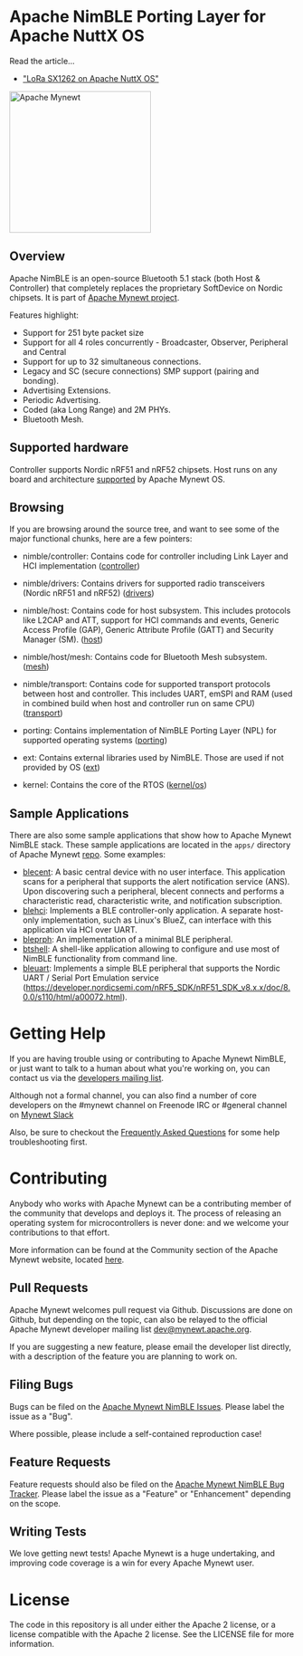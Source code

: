 <!--
#
# Licensed to the Apache Software Foundation (ASF) under one
# or more contributor license agreements.  See the NOTICE file
# distributed with this work for additional information
# regarding copyright ownership.  The ASF licenses this file
# to you under the Apache License, Version 2.0 (the
# "License"); you may not use this file except in compliance
# with the License.  You may obtain a copy of the License at
#
# http://www.apache.org/licenses/LICENSE-2.0
#
# Unless required by applicable law or agreed to in writing,
# software distributed under the License is distributed on an
# "AS IS" BASIS, WITHOUT WARRANTIES OR CONDITIONS OF ANY
#  KIND, either express or implied.  See the License for the
# specific language governing permissions and limitations
# under the License.
#
-->

# Apache NimBLE Porting Layer for Apache NuttX OS

Read the article...

-   ["LoRa SX1262 on Apache NuttX OS"](https://lupyuen.github.io/articles/sx1262)

<img src="http://mynewt.apache.org/img/logo.svg" width="250" alt="Apache Mynewt">

## Overview

Apache NimBLE is an open-source Bluetooth 5.1 stack (both Host & Controller)
that completely replaces the proprietary SoftDevice on Nordic chipsets. It is
part of [Apache Mynewt project](https://github.com/apache/mynewt-core).

Features highlight:
  - Support for 251 byte packet size
  - Support for all 4 roles concurrently - Broadcaster, Observer, Peripheral and Central
  - Support for up to 32 simultaneous connections.
  - Legacy and SC (secure connections) SMP support (pairing and bonding).
  - Advertising Extensions.
  - Periodic Advertising.
  - Coded (aka Long Range) and 2M PHYs.
  - Bluetooth Mesh.

## Supported hardware

Controller supports Nordic nRF51 and nRF52 chipsets. Host runs on any board
and architecture [supported](https://github.com/apache/mynewt-core#overview)
by Apache Mynewt OS.


## Browsing

If you are browsing around the source tree, and want to see some of the
major functional chunks, here are a few pointers:

- nimble/controller: Contains code for controller including Link Layer and HCI implementation
([controller](https://github.com/apache/mynewt-nimble/tree/master/nimble/controller))

- nimble/drivers: Contains drivers for supported radio transceivers (Nordic nRF51 and nRF52)
([drivers](https://github.com/apache/mynewt-nimble/tree/master/nimble/drivers))

- nimble/host: Contains code for host subsystem. This includes protocols like
L2CAP and ATT, support for HCI commands and events, Generic Access Profile (GAP),
Generic Attribute Profile (GATT) and Security Manager (SM).
([host](https://github.com/apache/mynewt-nimble/tree/master/nimble/host))

- nimble/host/mesh: Contains code for Bluetooth Mesh subsystem.
([mesh](https://github.com/apache/mynewt-nimble/tree/master/nimble/host/mesh))

- nimble/transport: Contains code for supported transport protocols between host
and controller. This includes UART, emSPI and RAM (used in combined build when
host and controller run on same CPU)
([transport](https://github.com/apache/mynewt-nimble/tree/master/nimble/transport))

- porting: Contains implementation of NimBLE Porting Layer (NPL) for supported
operating systems
([porting](https://github.com/apache/mynewt-nimble/tree/master/porting))

- ext: Contains external libraries used by NimBLE. Those are used if not
provided by OS
([ext](https://github.com/apache/mynewt-nimble/tree/master/ext))

- kernel: Contains the core of the RTOS ([kernel/os](https://github.com/apache/mynewt-core/tree/master/kernel/os))

## Sample Applications

There are also some sample applications that show how to Apache Mynewt NimBLE
stack. These sample applications are located in the `apps/` directory of
Apache Mynewt [repo](https://github.com/apache/mynewt-core). Some examples:

* [blecent](https://github.com/apache/mynewt-nimble/tree/master/apps/blecent):
A basic central device with no user interface.  This application scans for
a peripheral that supports the alert notification service (ANS). Upon
discovering such a peripheral, blecent connects and performs a characteristic
read, characteristic write, and notification subscription.
* [blehci](https://github.com/apache/mynewt-nimble/tree/master/apps/blehci):
Implements a BLE controller-only application.  A separate host-only
implementation, such as Linux's BlueZ, can interface with this application via
HCI over UART.
* [bleprph](https://github.com/apache/mynewt-nimble/tree/master/apps/bleprph): An
  implementation of a minimal BLE peripheral.
* [btshell](https://github.com/apache/mynewt-nimble/tree/master/apps/btshell): A
  shell-like application allowing to configure and use most of NimBLE
  functionality from command line.
* [bleuart](https://github.com/apache/mynewt-core/tree/master/apps/bleuart):
Implements a simple BLE peripheral that supports the Nordic
UART / Serial Port Emulation service
(https://developer.nordicsemi.com/nRF5_SDK/nRF51_SDK_v8.x.x/doc/8.0.0/s110/html/a00072.html).

# Getting Help

If you are having trouble using or contributing to Apache Mynewt NimBLE, or just
want to talk to a human about what you're working on, you can contact us via the
[developers mailing list](mailto:dev@mynewt.apache.org).

Although not a formal channel, you can also find a number of core developers
on the #mynewt channel on Freenode IRC or #general channel on [Mynewt Slack](https://mynewt.slack.com/join/shared_invite/enQtNjA1MTg0NzgyNzg3LTcyMmZiOGQzOGMxM2U4ODFmMTIwNjNmYTE5Y2UwYjQwZWIxNTE0MTUzY2JmMTEzOWFjYWZkNGM0YmM4MzAxNWQ)

Also, be sure to checkout the [Frequently Asked Questions](https://mynewt.apache.org/faq/answers)
for some help troubleshooting first.

# Contributing

Anybody who works with Apache Mynewt can be a contributing member of the
community that develops and deploys it.  The process of releasing an operating
system for microcontrollers is never done: and we welcome your contributions
to that effort.

More information can be found at the Community section of the Apache Mynewt
website, located [here](https://mynewt.apache.org/community).

## Pull Requests

Apache Mynewt welcomes pull request via Github.  Discussions are done on Github,
but depending on the topic, can also be relayed to the official Apache Mynewt
developer mailing list dev@mynewt.apache.org.

If you are suggesting a new feature, please email the developer list directly,
with a description of the feature you are planning to work on.

## Filing Bugs

Bugs can be filed on the
[Apache Mynewt NimBLE Issues](https://github.com/apache/mynewt-nimble/issues).
Please label the issue as a "Bug".

Where possible, please include a self-contained reproduction case!

## Feature Requests

Feature requests should also be filed on the
[Apache Mynewt NimBLE Bug Tracker](https://github.com/apache/mynewt-nimble/issues).
Please label the issue as a "Feature" or "Enhancement" depending on the scope.

## Writing Tests

We love getting newt tests!  Apache Mynewt is a huge undertaking, and improving
code coverage is a win for every Apache Mynewt user.

<!--
TODO
## Writing Documentation

Contributing to documentation (in addition to writing tests), is a great way
to get involved with the Apache Mynewt project.

 The Mynewt NimBLE documentation is found in [/docs](/docs).
-->

# License

The code in this repository is all under either the Apache 2 license, or a
license compatible with the Apache 2 license.  See the LICENSE file for more
information.
